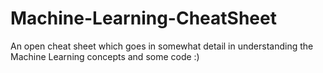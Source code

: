 # Machine-Learning-CheatSheet
An open cheat sheet which goes in somewhat detail in understanding the Machine Learning concepts and some code :)
